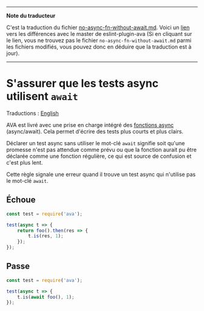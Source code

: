 ___
**Note du traducteur**

C'est la traduction du fichier [no-async-fn-without-await.md](https://github.com/avajs/eslint-plugin-ava/blob/master/docs/rules/no-async-fn-without-await.md). Voici un [lien](https://github.com/avajs/eslint-plugin-ava/compare/7542453058c30ebbc79c7bfeb689492fce226d8f...master#diff-ba145accc88fcda06145597bb3b1d565) vers les différences avec le master de eslint-plugin-ava (Si en cliquant sur le lien, vous ne trouvez pas le fichier `no-async-fn-without-await.md` parmi les fichiers modifiés, vous pouvez donc en déduire que la traduction est à jour).
___
# S'assurer que les tests async utilisent `await`

Traductions : [English](https://github.com/avajs/eslint-plugin-ava/blob/master/docs/rules/no-async-fn-without-await.md)

AVA est livré avec une prise en charge intégré des [fonctions async](http://www.2ality.com/2016/02/async-functions.html) (async/await). Cela permet d'écrire des tests plus courts et plus clairs.

Déclarer un test async sans utiliser le mot-clé `await` signifie soit qu'une promesse n'est pas attendue comme prévu ou que la fonction aurait pu être déclarée comme une fonction régulière, ce qui est source de confusion et c'est plus lent.

Cette règle signale une erreur quand il trouve un test async qui n'utilise pas le mot-clé `await`.


## Échoue

```js
const test = require('ava');

test(async t => {
	return foo().then(res => {
		t.is(res, 1);
	});
});
```


## Passe

```js
const test = require('ava');

test(async t => {
	t.is(await foo(), 1);
});
```
